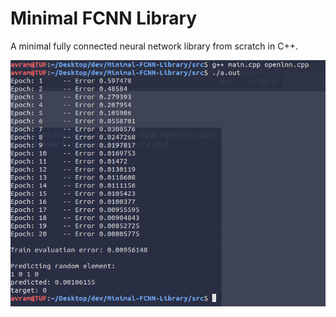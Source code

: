 # Minimal FCNN Library
A minimal fully connected neural network library from scratch in C++.


<img src="img/ss1.png" width="600px">
